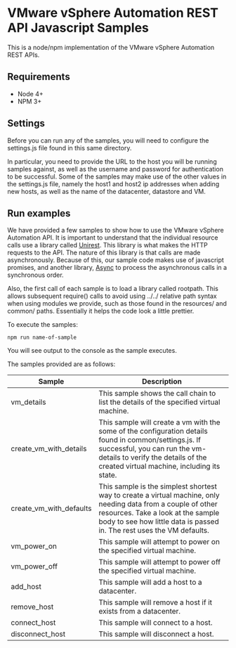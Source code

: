 # VMware vSphere Automation REST API Javascript Samples

This is a node/npm implementation of the VMware vSphere Automation REST APIs.

## Requirements
* Node 4+
* NPM 3+

## Settings

Before you can run any of the samples, you will need to configure the settings.js file found in this same directory.

In particular, you need to provide the URL to the host you will be running samples against, as well as the username and password for authentication to be successful. Some of the samples may make use of the other values in the settings.js file, namely the host1 and host2 ip addresses when adding new hosts, as well as the name of the datacenter, datastore and VM.

## Run examples

We have provided a few samples to show how to use the VMware vSphere Automation API. It is important to understand that the individual resource calls use a library called [Unirest](http://unirest.io/nodejs.html). This library is what makes the HTTP requests to the API. The nature of this library is that calls are made asynchronously. Because of this, our sample code makes use of javascript promises, and another library, [Async](https://github.com/caolan/async) to process the asynchronous calls in a synchronous order.

Also, the first call of each sample is to load a library called rootpath. This
allows subsequent require() calls to avoid using ../../ relative path syntax
when using modules we provide, such as those found in the resources/ and
common/ paths. Essentially it helps the code look a little prettier.

To execute the samples:

    npm run name-of-sample

 You will see output to the console as the sample executes.

 The samples provided are as follows:

|Sample     |Description                                  |
|-----------|---------------------------------------------|
|vm_details         |This sample shows the call chain to list the details of the specified virtual machine.|
|create_vm_with_details  |This sample will create a vm with the some of the configuration details found in common/settings.js. If successful, you can run the vm-details to verify the details of the created virtual machine, including its state.|
|create_vm_with_defaults |This sample is the simplest shortest way to create a virtual machine, only needing data from a couple of other resources. Take a look at the sample body to see how little data is passed in. The rest uses the VM defaults.|
|vm_power_on        |This sample will attempt to power on the specified virtual machine.|
|vm_power_off       |This sample will attempt to power off the specified virtual machine.|
|add_host           |This sample will add a host to a datacenter.|
|remove_host        |This sample will remove a host if it exists from a datacenter.|
|connect_host       |This sample will connect to a host.|
|disconnect_host    |This sample will disconnect a host.|
